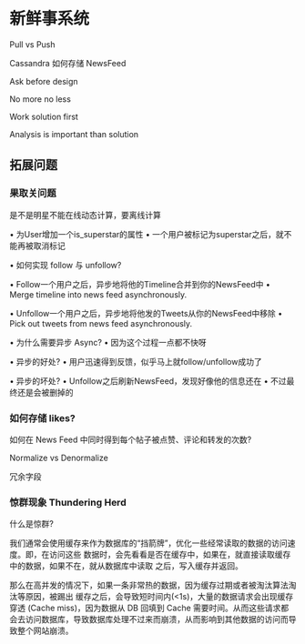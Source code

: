 # 新鲜事系统

Pull vs Push



Cassandra 如何存储 NewsFeed

Ask before design

No more no less

Work solution first

Analysis is important than solution



## 拓展问题



### 果取关问题

是不是明星不能在线动态计算，要离线计算

 • 为User增加一个is_superstar的属性
 • 一个用户被标记为superstar之后，就不能再被取消标记

 • 如何实现 follow 与 unfollow?

• Follow一个用户之后，异步地将他的Timeline合并到你的NewsFeed中 
• Merge timeline into news feed asynchronously.

• Unfollow一个用户之后，异步地将他发的Tweets从你的NewsFeed中移除 
• Pick out tweets from news feed asynchronously.

• 为什么需要异步 Async?
• 因为这个过程一点都不快呀

• 异步的好处?
• 用户迅速得到反馈，似乎马上就follow/unfollow成功了

• 异步的坏处?
• Unfollow之后刷新NewsFeed，发现好像他的信息还在 
• 不过最终还是会被删掉的

### 如何存储 likes?

如何在 News Feed 中同时得到每个帖子被点赞、评论和转发的次数?

Normalize vs Denormalize

冗余字段

### 惊群现象 Thundering Herd

什么是惊群?

我们通常会使用缓存来作为数据库的“挡箭牌”，优化一些经常读取的数据的访问速度。即，在访问这些 数据时，会先看看是否在缓存中，如果在，就直接读取缓存中的数据，如果不在，就从数据库中读取 之后，写入缓存并返回。

那么在高并发的情况下，如果一条非常热的数据，因为缓存过期或者被淘汰算法淘汰等原因，被踢出 缓存之后，会导致短时间内(<1s)，大量的数据请求会出现缓存穿透 (Cache miss)，因为数据从 DB 回填到 Cache 需要时间。从而这些请求都会去访问数据库，导致数据库处理不过来而崩溃，从而影响到其他数据的访问而导致整个网站崩溃。